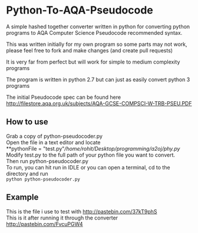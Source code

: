 Python-To-AQA-Pseudocode
=======================

A simple hashed together converter written in python for converting python programs to AQA Computer Science Pseudocode recommended syntax.   

This was written initially for my own program so some parts may not work, please feel free to fork and make changes (and create pull requests)   

It is very far from perfect but will work for simple to medium complexity programs   

The program is written in python 2.7 but can just as easily convert python 3 programs   

The initial Pseudocode spec can be found here http://filestore.aqa.org.uk/subjects/AQA-GCSE-COMPSCI-W-TRB-PSEU.PDF   


How to use
-----------

Grab a copy of python-pseudocoder.py   
Open the file in a text editor and locate    
**pythonFile = "test.py"*/home/rohit/Desktop/programming/a2oj/phy.py*   
Modify test.py to the full path of your python file you want to convert.   
Then run python-pseudocoder.py   
To run, you can hit run in IDLE or you can open a terminal, cd to the directory and run   
```python python-pseudocoder.py```   

Example
-------

This is the file i use to test with http://pastebin.com/37kT9phS   
This is it after running it through the converter http://pastebin.com/FvcuPGW4   
